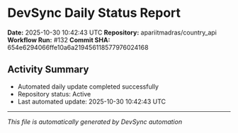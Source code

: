 # DevSync Daily Status Report

**Date:** 2025-10-30 10:42:43 UTC
**Repository:** apariitmadras/country_api
**Workflow Run:** #132
**Commit SHA:** 654e6294066ffe10a6a219456118577976024168

## Activity Summary
- Automated daily update completed successfully
- Repository status: Active
- Last automated update: 2025-10-30 10:42:43 UTC

---
*This file is automatically generated by DevSync automation*
